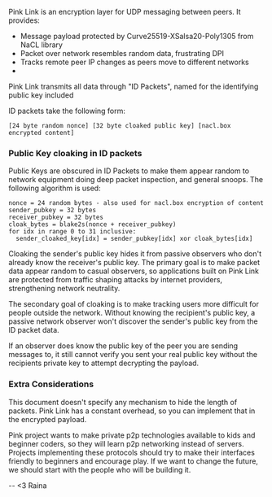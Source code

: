 Pink Link is an encryption layer for UDP messaging between peers. It provides:

 * Message payload protected by Curve25519-XSalsa20-Poly1305 from NaCL library
 * Packet over network resembles random data, frustrating DPI
 * Tracks remote peer IP changes as peers move to different networks
 *

Pink Link transmits all data through "ID Packets", named for the identifying public key included

ID packets take the following form:

```
[24 byte random nonce] [32 byte cloaked public key] [nacl.box encrypted content]
```

### Public Key cloaking in ID packets ###

Public Keys are obscured in ID Packets to make them appear random to network equipment doing deep packet inspection, and general snoops. The following algorithm is used:

```
nonce = 24 random bytes - also used for nacl.box encryption of content
sender_pubkey = 32 bytes
receiver_pubkey = 32 bytes
cloak_bytes = blake2s(nonce + receiver_pubkey)
for idx in range 0 to 31 inclusive:
  sender_cloaked_key[idx] = sender_pubkey[idx] xor cloak_bytes[idx]
```

Cloaking the sender's public key hides it from passive observers who don't already know the receiver's public key. The primary goal is to make packet data appear random to casual observers, so applications built on Pink Link are protected from traffic shaping attacks by internet providers, strengthening network neutrality.

The secondary goal of cloaking is to make tracking users more difficult for people outside the network. Without knowing the recipient's public key, a passive network observer won't discover the sender's public key from the ID packet data.

If an observer does know the public key of the peer you are sending messages to, it still cannot verify you sent your real public key without the recipients private key to attempt decrypting the payload.


### Extra Considerations ###

This document doesn't specify any mechanism to hide the length of packets. Pink Link has a constant overhead, so you can implement that in the encrypted payload.

Pink project wants to make private p2p technologies available to kids and beginner coders, so they will learn p2p networking instead of servers. Projects implementing these protocols should try to make their interfaces friendly to beginners and encourage play. If we want to change the future, we should start with the people who will be building it.

  -- <3 Raina
